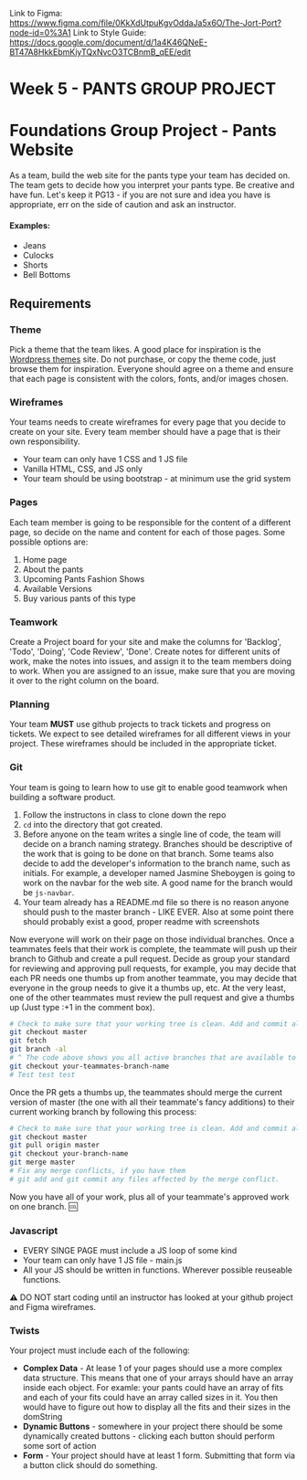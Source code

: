 Link to Figma: https://www.figma.com/file/0KkXdUtpuKgvOddaJa5x6O/The-Jort-Port?node-id=0%3A1
Link to Style Guide: https://docs.google.com/document/d/1a4K46QNeE-BT47A8HkkEbmKiyTQxNvcO3TCBnmB_qEE/edit



# Week 5 - PANTS GROUP PROJECT

# Foundations Group Project - Pants Website
As a team, build the web site for the pants type your team has decided on. The team gets to decide how you interpret your pants type. Be creative and have fun.  Let's keep it PG13 - if you are not sure and idea you have is appropriate, err on the side of caution and ask an instructor.

#### Examples:
- Jeans
- Culocks
- Shorts
- Bell Bottoms

## Requirements

### Theme
Pick a theme that the team likes. A good place for inspiration is the [Wordpress themes](https://wordpress.org/themes/) site. Do not purchase, or copy the theme code, just browse them for inspiration. Everyone should agree on a theme and ensure that each page is consistent with the colors, fonts, and/or images chosen.

### Wireframes
Your teams needs to create wireframes for every page that you decide to create on your site. Every team member should have a page that is their own responsibility.

* Your team can only have 1 CSS and 1 JS file
* Vanilla HTML, CSS, and JS only
* Your team should be using bootstrap - at minimum use the grid system

### Pages
Each team member is going to be responsible for the content of a different page, so decide on the name and content for each of those pages. Some possible options are:

1. Home page
1. About the pants
1. Upcoming Pants Fashion Shows
1. Available Versions
1. Buy various pants of this type

### Teamwork
Create a Project board for your site and make the columns for 'Backlog', 'Todo', 'Doing', 'Code Review', 'Done'. Create notes for different units of work, make the notes into issues, and assign it to the team members doing to work. When you are assigned to an issue, make sure that you are moving it over to the right column on the board.

### Planning
Your team **MUST** use github projects to track tickets and progress on tickets.  We expect to see detailed wireframes for all different views in your project. These wireframes should be included in the appropriate ticket.

### Git
Your team is going to learn how to use git to enable good teamwork when building a software product.

1. Follow the instructons in class to clone down the repo
1. `cd` into the directory that got created.
1. Before anyone on the team writes a single line of code, the team will decide on a branch naming strategy. Branches should be descriptive of the work that is going to be done on that branch. Some teams also decide to add the developer's information to the branch name, such as initials. For example, a developer named Jasmine Sheboygen is going to work on the navbar for the web site. A good name for the branch would be `js-navbar`.
1. Your team already has a README.md file so there is no reason anyone should push to the master branch - LIKE EVER.  Also at some point there should probably exist a good, proper readme with screenshots

Now everyone will work on their page on those individual branches. Once a teammates feels that their work is complete, the teammate will push up their branch to Github and create a pull request. Decide as group your standard for reviewing and approving pull requests, for example, you may decide that each PR needs one thumbs up from another teammate, you may decide that everyone in the group needs to give it a thumbs up, etc. At the very least, one of the other teammates must review the pull request and give a thumbs up (Just type :+1 in the comment box).
```bash
# Check to make sure that your working tree is clean. Add and commit all that you need to.
git checkout master
git fetch
git branch -al
# ^ The code above shows you all active branches that are available to you on GitHub.
git checkout your-teammates-branch-name
# Test test test
```

Once the PR gets a thumbs up, the teammates should merge the current version of master (the one with all their teammate's fancy additions) to their current working branch by following this process:

```bash
# Check to make sure that your working tree is clean. Add and commit all that you need to.
git checkout master
git pull origin master
git checkout your-branch-name
git merge master
# Fix any merge conflicts, if you have them
# git add and git commit any files affected by the merge conflict.
```

Now you have all of your work, plus all of your teammate's approved work on one branch. :cool:

### Javascript
* EVERY SINGE PAGE must include a JS loop of some kind
* Your team can only have 1 JS file - main.js
* All your JS should be written in functions.  Wherever possible reuseable functions.

**:warning:** DO NOT start coding until an instructor has looked at your github project and Figma wireframes.

### Twists
Your project must include each of the following:
* **Complex Data** - At lease 1 of your pages should use a more complex data structure.  This means that one of your arrays should have an array inside each object.  For examle:  your pants could have an array of fits and each of your fits could have an array called sizes in it.  You then would have to figure out how to display all the fits and their sizes in the domString
* **Dynamic Buttons** - somewhere in your project there should be some dynamically created buttons - clicking each button should perform some sort of action
* **Form** - Your project should have at least 1 form.  Submitting that form via a button click should do something.

